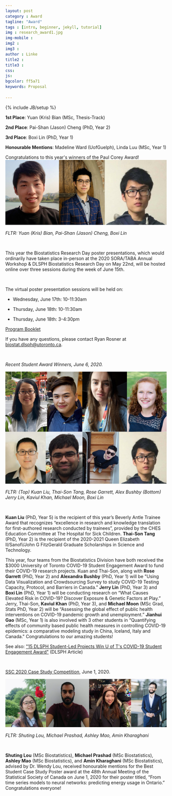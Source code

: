 ```yaml
---
layout: post
category : Award
tagline: "Award"
tags : [intro, beginner, jekyll, tutorial]
img : research_award1.jpg
img-mobile : 
img2 : 
img3 : 
author : Linke 
title2 : 
title3 : 
css: 
js: 
bgcolor: ff5a71
keywords: Proposal

---
```


{% include JB/setup %}

**1st Place**: Yuan (Kris) Bian (MSc, Thesis-Track)

**2nd Place**: Pai-Shan (Jason) Cheng (PhD, Year 2)

**3rd Place**: Boxi Lin (PhD, Year 1)

**Honourable Mentions**: Madeline Ward (UofGuelph), Linda Luu (MSc, Year 1)




<!--more-->

Congratulations to this year's winners of the Paul Corey Award!
![brd2020winners](/assets/images/post/brd2020winners.jpg)

_FLTR: Yuan (Kris) Bian, Pai-Shan (Jason) Cheng, Boxi Lin_

<br/>

This year the Biostatistics Research Day poster presentations, which would ordinarily have taken place in-person at the 2020 SORA/TABA Annual Workshop & DLSPH Biostatistics Research Day on May 22nd, will be hosted online over three sessions during the week of June 15th.

<br/>

The virtual poster presentation sessions will be held on:

 - Wednesday, June 17th: 10-11:30am

 - Thursday, June 18th: 10-11:30am

 - Thursday, June 18th: 3-4:30pm

[Program Booklet](https://sorataba.org/wp-content/uploads/2020/06/2020-SORA-TABA-DLSPH-Biostatistics-Research-Day-Poster-Presentations.pdf)

If you have any questions, please contact Ryan Rosner at <biostat.dlsph@utoronto.ca>.

<br/>


_Recent Student Award Winners, June 6, 2020._

![COVIDWinners-1](/assets/images/post/COVIDWinners-1-scaled.jpg) 

_FLTR: (Top) Kuan Liu, Thai-Son Tang, Rose Garrett, Alex Bushby (Bottom) Jerry Lin, Kaviul Khan, Michael Moon, Boxi Lin_

<br/>

**Kuan Liu** (PhD, Year 5) is the recipient of this year’s Beverly Antle Trainee Award  that recognizes “excellence in research and knowledge translation for first-authored research conducted by trainees”, provided by the CHES Education Committee at The Hospital for Sick Children. **Thai-Son Tang** (PhD, Year 2) is the recipient of the 2020-2021 Queen Elizabeth II/Sanofi/John G FitzGerald Graduate Scholarships in Science and Technology.

This year, four teams from the Biostatistics Division have both received the $3000 University of Toronto COVID-19 Student Engagement Award to fund their COVID-19 research projects. Kuan and Thai-Son, along with **Rose Garrett** (PhD, Year 2) and **Alexandra Bushby** (PhD, Year 1) will be "Using Data Visualization and Crowdsourcing Survey to study COVID-19 Testing Capacity, Protocol, and Barriers in Canada.” **Jerry Lin** (PhD, Year 3) and **Boxi Lin** (PhD, Year 1) will be conducting research on “What Causes Elevated Risk in COVID-19? Discover Exposure & Genetic Factors at Play.” Jerry, Thai-Son, **Kaviul Khan** (PhD, Year 3), and **Michael Moon** (MSc Grad, Stats PhD, Year 2) will be “Assessing the global effect of public health interventions on COVID-19 pandemic growth and unemployment.” **Jianhui Gao** (MSc, Year 1) is also involved with 3 other students in “Quantifying effects of community based public health measures in controlling COVID-19 epidemics: a comparative modeling study in China, Iceland, Italy and Canada." Congratulations to our amazing students!

See also: ["15 DLSPH Student-​Led Projects Win U of T's COVID-​19 Student Engagement Award"](https://www.dlsph.utoronto.ca/2020/07/30/15-dlsph-student-led-projects-win-u-of-ts-covid-19-student-engagement-award/) (DLSPH Article)

<br/>

[SSC 2020 Case Study Competition](https://ssc.ca/en/meetings/annual/2020-annual-meeting/case-studies), June 1, 2020.

![SSC-Case-Study-2020-Honourable-Mention](/assets/images/post/SSC-Case-Study-2020-Honourable-Mention.png)

_FLTR: Shuting Lou, Michael Prashad, Ashley Mao, Amin Kharaghani_

<br/>

**Shuting Lou** (MSc Biostatistics), **Michael Prashad** (MSc Biostatistics), **Ashley Mao** (MSc Biostatistics), and **Amin Kharaghani** (MSc Biostatistics), advised by Dr. Wendy Lou, received honourable mentions for the Best Student Case Study Poster award at the 48th Annual Meeting of the Statistical Society of Canada on June 1, 2020 for their poster titled, “From time series models to neural networks: predicting energy usage in Ontario.” Congratulations everyone!

